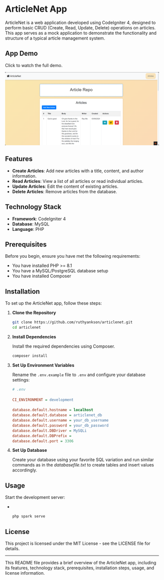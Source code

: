# ArticleNet App

ArticleNet is a web application developed using CodeIgniter 4, designed to perform basic CRUD (Create, Read, Update, Delete) operations on articles. This app serves as a mock application to demonstrate the functionality and structure of a typical article management system.

## App Demo

Click to watch the full demo.

[![ArticleNet Demo](media/artn1.png)](https://youtu.be/wBsG0sF6PsM)

## Features

- **Create Articles**: Add new articles with a title, content, and author information.
- **Read Articles**: View a list of all articles or read individual articles.
- **Update Articles**: Edit the content of existing articles.
- **Delete Articles**: Remove articles from the database.

## Technology Stack

- **Framework**: CodeIgniter 4
- **Database**: MySQL
- **Language**: PHP

## Prerequisites

Before you begin, ensure you have met the following requirements:

- You have installed PHP >= 8.1
- You have a MySQL/PostgreSQL database setup
- You have installed Composer

## Installation

To set up the ArticleNet app, follow these steps:

1. **Clone the Repository**

    ```sh
    git clone https://github.com/ruthyankson/articlenet.git
    cd articlenet
    ```

2. **Install Dependencies**

    Install the required dependencies using Composer.

    ```sh
    composer install
    ```

3. **Set Up Environment Variables**

    Rename the `.env.example` file to `.env` and configure your database settings:

    ```ini
    # .env

    CI_ENVIRONMENT = development

    database.default.hostname = localhost
    database.default.database = articlenet_db
    database.default.username = your_db_username
    database.default.password = your_db_password
    database.default.DBDriver = MySQLi
    database.default.DBPrefix =
    database.default.port = 3306
    ```

4. **Set Up Database**

    Create your database using your favorite SQL variation and run similar commands as in the *databasefile.txt* to create tables and insert values accordingly.

## Usage

Start the development server: 
* &nbsp;

    ```sh
    php spark serve
    ```

## License

This project is licensed under the MIT License - see the LICENSE file for details.

<hr>

This README file provides a brief overview of the ArticleNet app, including its features, technology stack, prerequisites, installation steps, usage, and license information.

